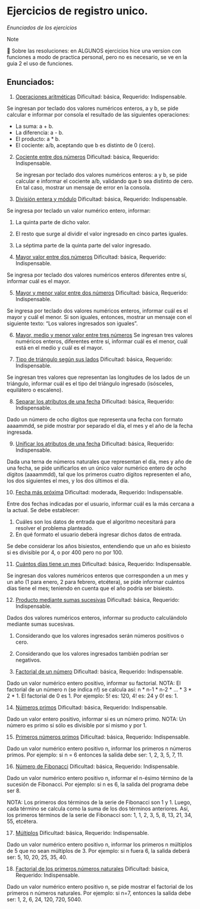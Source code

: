 # Ejercicios de registro unico.
*Enunciados de los ejercicios*

> [!NOTE]
:cherry_blossom: Sobre las resoluciones: en ALGUNOS ejercicios hice una version con funciones a modo de practica personal, pero no es necesario, se ve en la guia 2 el uso de funciones.

## Enunciados:
1.  [Operaciones aritméticas](Eje1.cpp)
  Dificultad: básica, Requerido: Indispensable.

  Se ingresan por teclado dos valores numéricos enteros, a y b, se pide calcular e informar por consola el resultado de las siguientes operaciones:
  - La suma: a + b.
  - La diferencia: a - b.
  - El producto: a * b.
  - El cociente: a/b, aceptando que b es distinto de 0 (cero).

2. [Cociente entre dos números](Eje2.cpp)
   Dificultad: básica, Requerido: Indispensable.
   
   Se ingresan por teclado dos valores numéricos enteros: a y b, se pide calcular e informar el cociente a/b, validando que b sea distinto de cero. En tal caso, mostrar    un mensaje de error en la consola.

3. [División entera y módulo](Eje3.cpp)
Dificultad: básica, Requerido: Indispensable.

Se ingresa por teclado un valor numérico entero, informar:
1. La quinta parte de dicho valor. 
2. El resto que surge al dividir el valor ingresado en cinco partes iguales.
3. La séptima parte de la quinta parte del valor ingresado.

4. [Mayor valor entre dos números](Eje4.cpp)
Dificultad: básica, Requerido: Indispensable.

Se ingresa por teclado dos valores numéricos enteros diferentes entre sí, informar cuál es el mayor.

5. [Mayor y menor valor entre dos números](Eje5.cpp)
Dificultad: básica, Requerido: Indispensable.

Se ingresa por teclado dos valores numéricos enteros, informar cuál es el mayor y cuál el menor. Si son iguales, entonces, mostrar un mensaje con el siguiente texto:
“Los valores ingresados son iguales”.

6. [Mayor, medio y menor valor entre tres números](Eje6.cpp)
Se ingresan tres valores numéricos enteros, diferentes entre sí, informar cuál es el menor, cuál está en el medio y cuál es el mayor.

7. [Tipo de triángulo según sus lados](Eje7.cpp)
Dificultad: básica, Requerido: Indispensable.

Se ingresan tres valores que representan las longitudes de los lados de un triángulo, informar cuál es el tipo del triángulo ingresado (isósceles, equilátero o escaleno).

8. [Separar los atributos de una fecha](Eje8.cpp)
Dificultad: básica, Requerido: Indispensable.

Dado un número de ocho dígitos que representa una fecha con formato aaaammdd, se pide mostrar por separado el día, el mes y el año de la fecha ingresada.

9. [Unificar los atributos de una fecha](Eje9.cpp)
Dificultad: básica, Requerido: Indispensable.

Dada una terna de números naturales que representan el día, mes y año de una fecha, se pide unificarlos en un único valor numérico entero de ocho dígitos (aaaammdd), tal que los primeros cuatro dígitos representen el año, los dos siguientes el mes, y los dos últimos el día.

10. [Fecha más próxima](Eje10.cpp)
Dificultad: moderada, Requerido: Indispensable.

Entre dos fechas indicadas por el usuario, informar cuál es la más cercana a la actual.
Se debe establecer:
1. Cuáles son los datos de entrada que el algoritmo necesitará para resolver el problema planteado.
2. En qué formato el usuario deberá ingresar dichos datos de entrada.

Se debe considerar los años bisiestos, entendiendo que un año es bisiesto si es divisible por 4, o por 400 pero no por 100.

11. [Cuántos días tiene un mes](Eje11.cpp)
Dificultad: básica, Requerido: Indispensable.

Se ingresan dos valores numéricos enteros que corresponden a un mes y un año (1 para enero, 2 para febrero, etcétera), se pide informar cuántos días tiene el mes; teniendo en cuenta que el año podría ser bisiesto.

12. [Producto mediante sumas sucesivas](Eje12.cpp)
Dificultad: básica, Requerido: Indispensable.

Dados dos valores numéricos enteros, informar su producto calculándolo mediante sumas sucesivas.
1. Considerando que los valores ingresados serán números positivos o cero.
2. Considerando que los valores ingresados también podrían ser negativos.

13. [Factorial de un número](Eje13.cpp)
Dificultad: básica, Requerido: Indispensable.

Dado un valor numérico entero positivo, informar su factorial.
NOTA: El factorial de un número n (se indica n!) se calcula así: n * n-1 * n-2 * ... * 3 * 2 * 1. El factorial de 0 es 1. Por ejemplo: 5! es: 120, 4! es: 24 y 0! es: 1.

14. [Números primos](Eje14.cpp)
Dificultad: básica, Requerido: Indispensable.

Dado un valor entero positivo, informar si es un número primo.
NOTA: Un número es primo si sólo es divisible por sí mismo y por 1.

15. [Primeros números primos](Eje15.cpp)
Dificultad: básica, Requerido: Indispensable.

Dado un valor numérico entero positivo n, informar los primeros n números primos.
Por ejemplo: si n = 6 entonces la salida debe ser: 1, 2, 3, 5, 7, 11.

16. [Número de Fibonacci](Eje16.cpp)
Dificultad: básica, Requerido: Indispensable.

Dado un valor numérico entero positivo n, informar el n-ésimo término de la sucesión de Fibonacci. Por ejemplo: si n es 6, la salida del programa debe ser 8.

NOTA: Los primeros dos términos de la serie de Fibonacci son 1 y 1. Luego, cada término se calcula como la suma de los dos términos anteriores. Así, los primeros términos de la serie de Fibonacci son: 1, 1, 2, 3, 5, 8, 13, 21, 34, 55, etcétera.

17. [Múltiplos](Eje17.cpp)
Dificultad: básica, Requerido: Indispensable.

Dado un valor numérico entero positivo n, informar los primeros n múltiplos de 5 que no sean múltiplos de 3.
Por ejemplo: si n fuera 6, la salida deberá ser: 5, 10, 20, 25, 35, 40.

18. [Factorial de los primeros números naturales](Eje18.cpp)
Dificultad: básica, Requerido: Indispensable.

Dado un valor numérico entero positivo n, se pide mostrar el factorial de los primeros n números naturales.
Por ejemplo: si n=7, entonces la salida debe ser: 1, 2, 6, 24, 120, 720, 5040.
